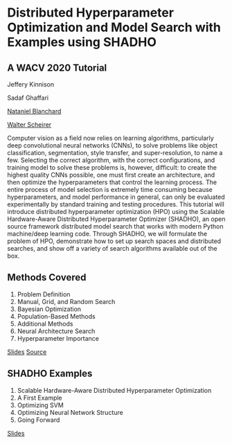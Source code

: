 # Distributed Hyperparameter Optimization and Model Search with Examples using SHADHO

## A WACV 2020 Tutorial

Jeffery Kinnison

Sadaf Ghaffari

[Nataniel Blanchard](https://sites.google.com/view/nathanieltblanchard)

[Walter Scheirer](https://www.wjscheirer.com/)

Computer vision as a field now relies on learning algorithms, particularly deep convolutional neural networks (CNNs), to solve problems like object classification, segmentation, style transfer, and super-resolution, to name a few. Selecting the correct algorithm, with the correct configurations, and training model to solve these problems is, however, difficult: to create the highest quality CNNs possible, one must first create an architecture, and then optimize the hyperparameters that control the learning process. The entire process of model selection is extremely time consuming because hyperparameters, and model performance in general, can only be evaluated experimentally by standard training and testing procedures. This tutorial will introduce distributed hyperparameter optimization (HPO) using the Scalable Hardware-Aware Distributed Hyperparameter Optimizer (SHADHO), an open source framework distributed model search that works with modern Python machine/deep learning code. Through SHADHO, we will formulate the problem of HPO, demonstrate how to set up search spaces and distributed searches, and show off a variety of search algorithms available out of the box.

## Methods Covered

1. Problem Definition
2. Manual, Grid, and Random Search
3. Bayesian Optimization
4. Population-Based Methods
5. Additional Methods
6. Neural Architecture Search
7. Hyperparameter Importance

[Slides](https://jeffkinnison.github.io/shadho-tutorial/files/WACV_2020_Tutorial_Theory.pdf)
[Source](https://github.com/jeffkinnison/shadho-tutorial)

## SHADHO Examples

1. Scalable Hardware-Aware Distributed Hyperparameter Optimization
2. A First Example
3. Optimizing SVM
4. Optimizing Neural Network Structure
5. Going Forward

[Slides](https://jeffkinnison.github.io/shadho-tutorial/files/WACV_2020_Tutorial_Examples.pdf)

